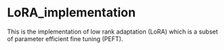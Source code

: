 # LoRA_implementation
This is the implementation of low rank adaptation (LoRA) which is a subset of parameter efficient fine tuning (PEFT). 
